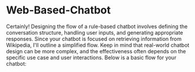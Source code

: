 # Web-Based-Chatbot

Certainly! Designing the flow of a rule-based chatbot involves defining the conversation structure, handling user inputs, and generating appropriate responses. Since your chatbot is focused on retrieving information from Wikipedia, I'll outline a simplified flow. Keep in mind that real-world chatbot design can be more complex, and the effectiveness often depends on the specific use case and user interactions. Below is a basic flow for your chatbot:
